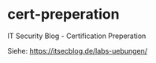 # cert-preperation
IT Security Blog - Certification Preperation

Siehe: https://itsecblog.de/labs-uebungen/